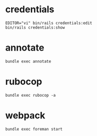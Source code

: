 # credentials

```
EDITOR="vi" bin/rails credentials:edit
bin/rails credentials:show
```

# annotate

```
bundle exec annotate
```

# rubocop

```
bundle exec rubocop -a
```

# webpack

```
bundle exec foreman start
```
